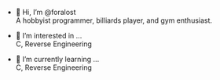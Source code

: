 - 👋 Hi, I’m @foralost <br>
A hobbyist programmer, billiards player, and gym enthusiast.

- 👀 I’m interested in ... <br>
C, Reverse Engineering

- 🌱 I’m currently learning ... <br>
C, Reverse Engineering
<!---
foralost/foralost is a ✨ special ✨ repository because its `README.md` (this file) appears on your GitHub profile.
You can click the Preview link to take a look at your changes.
--->
